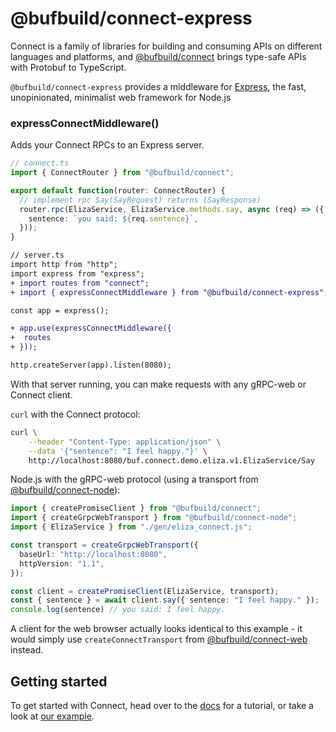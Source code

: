 # @bufbuild/connect-express

Connect is a family of libraries for building and consuming APIs on different languages and platforms, and
[@bufbuild/connect](https://www.npmjs.com/package/@bufbuild/connect) brings type-safe APIs with Protobuf to
TypeScript.

`@bufbuild/connect-express` provides a middleware for [Express](https://expressjs.com/), the fast, 
unopinionated, minimalist web framework for Node.js

### expressConnectMiddleware()

Adds your Connect RPCs to an Express server.

```ts
// connect.ts
import { ConnectRouter } from "@bufbuild/connect";

export default function(router: ConnectRouter) {
  // implement rpc Say(SayRequest) returns (SayResponse)
  router.rpc(ElizaService, ElizaService.methods.say, async (req) => ({
    sentence: `you said: ${req.sentence}`,
  }));
}
```

```diff
// server.ts
import http from "http";
import express from "express";
+ import routes from "connect";
+ import { expressConnectMiddleware } from "@bufbuild/connect-express";

const app = express();

+ app.use(expressConnectMiddleware({ 
+  routes 
+ }));

http.createServer(app).listen(8080);
```

With that server running, you can make requests with any gRPC-web or Connect client.

`curl` with the Connect protocol:

```bash
curl \
    --header "Content-Type: application/json" \
    --data '{"sentence": "I feel happy."}' \
    http://localhost:8080/buf.connect.demo.eliza.v1.ElizaService/Say
```

Node.js with the gRPC-web protocol (using a transport from [@bufbuild/connect-node](https://www.npmjs.com/package/@bufbuild/connect-node)):

```ts
import { createPromiseClient } from "@bufbuild/connect";
import { createGrpcWebTransport } from "@bufbuild/connect-node";
import { ElizaService } from "./gen/eliza_connect.js";

const transport = createGrpcWebTransport({
  baseUrl: "http://localhost:8080",
  httpVersion: "1.1",
});

const client = createPromiseClient(ElizaService, transport);
const { sentence } = await client.say({ sentence: "I feel happy." });
console.log(sentence) // you said: I feel happy.
```

A client for the web browser actually looks identical to this example - it would
simply use `createConnectTransport` from [@bufbuild/connect-web](https://www.npmjs.com/package/@bufbuild/connect-web) 
instead.


## Getting started

To get started with Connect, head over to the [docs](https://connect.build/docs/node/getting-started)
for a tutorial, or take a look at [our example](https://github.com/bufbuild/connect-es/tree/main/packages/example). 

